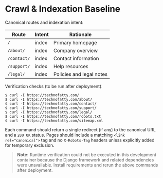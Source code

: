 # Crawl & Indexation Baseline

Canonical routes and indexation intent:

| Route | Intent | Rationale |
| ----- | ------ | --------- |
| `/` | index | Primary homepage |
| `/about/` | index | Company overview |
| `/contact/` | index | Contact information |
| `/support/` | index | Help resources |
| `/legal/` | index | Policies and legal notes |

Verification checks (to be run after deployment):

```
$ curl -I https://technofatty.com/
$ curl -I https://technofatty.com/about/
$ curl -I https://technofatty.com/contact/
$ curl -I https://technofatty.com/support/
$ curl -I https://technofatty.com/legal/
$ curl -I https://technofatty.com/robots.txt
$ curl -I https://technofatty.com/sitemap.xml
```

Each command should return a single redirect (if any) to the canonical URL and a `200 OK` status. Pages should include a matching `<link rel="canonical">` tag and no `X-Robots-Tag` headers unless explicitly added for temporary exclusion.

> **Note:** Runtime verification could not be executed in this development container because the Django framework and related dependencies were unavailable. Install requirements and rerun the above commands after deployment.

